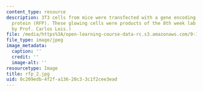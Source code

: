 ```yaml
---
content_type: resource
description: 3T3 cells from mice were transfected with a gene encoding for red fluorescent
  protein (RFP). These glowing cells were products of the 8th week lab session. (Image
  by Prof. Carlos Lois.)
file: /media/https%3A/open-learning-course-data-rc.s3.amazonaws.com/9-12-experimental-molecular-neurobiology-fall-2006/0c209edb4f2fa13620c33c1f2cee3ead_rfp_2.jpg
file_type: image/jpeg
image_metadata:
  caption: ''
  credit: ''
  image-alt: ''
resourcetype: Image
title: rfp_2.jpg
uid: 0c209edb-4f2f-a136-20c3-3c1f2cee3ead
---
```

